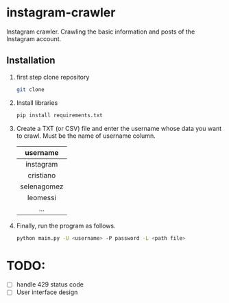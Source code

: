 # instagram-crawler
Instagram crawler.
Crawling the basic information and posts of the Instagram account.
## Installation
1. first step clone repository
    ```bash
    git clone 
    ```
2. Install libraries
    ```bash
    pip install requirements.txt
    ```
3. Create a TXT (or CSV) file and enter the username whose data you want to crawl.
Must be the name of username column.

    | username      |
    |:-------------:|
    |instagram      |
    |cristiano      |
    |selenagomez    |
    |leomessi       |
    |...            |
4. Finally, run the program as follows.
    ```bash
    python main.py -U <username> -P password -L <path file> 
    ```
# TODO:
- [ ] handle 429 status code
- [ ] User interface design
